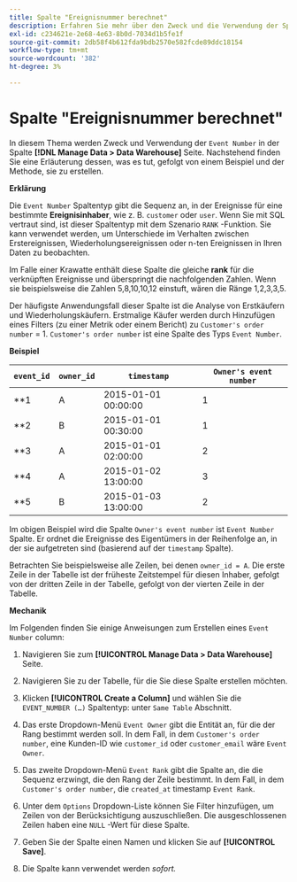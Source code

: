 ```yaml
---
title: Spalte "Ereignisnummer berechnet"
description: Erfahren Sie mehr über den Zweck und die Verwendung der Spalte Ereignisnummer berechnet .
exl-id: c234621e-2e68-4e63-8b0d-7034d1b5fe1f
source-git-commit: 2db58f4b612fda9bdb2570e582fcde89ddc18154
workflow-type: tm+mt
source-wordcount: '382'
ht-degree: 3%

---
```


# Spalte &quot;Ereignisnummer berechnet&quot;

In diesem Thema werden Zweck und Verwendung der `Event Number` in der Spalte **[!DNL Manage Data > Data Warehouse]** Seite. Nachstehend finden Sie eine Erläuterung dessen, was es tut, gefolgt von einem Beispiel und der Methode, sie zu erstellen.

**Erklärung**

Die `Event Number` Spaltentyp gibt die Sequenz an, in der Ereignisse für eine bestimmte **Ereignisinhaber**, wie z. B. `customer` oder `user`. Wenn Sie mit SQL vertraut sind, ist dieser Spaltentyp mit dem Szenario `RANK` -Funktion. Sie kann verwendet werden, um Unterschiede im Verhalten zwischen Erstereignissen, Wiederholungsereignissen oder n-ten Ereignissen in Ihren Daten zu beobachten.

Im Falle einer Krawatte enthält diese Spalte die gleiche **rank** für die verknüpften Ereignisse und überspringt die nachfolgenden Zahlen. Wenn sie beispielsweise die Zahlen 5,8,10,10,12 einstuft, wären die Ränge 1,2,3,3,5.

Der häufigste Anwendungsfall dieser Spalte ist die Analyse von Erstkäufern und Wiederholungskäufern. Erstmalige Käufer werden durch Hinzufügen eines Filters (zu einer Metrik oder einem Bericht) zu `Customer's order number` = 1. `Customer's order number` ist eine Spalte des Typs `Event Number`.

**Beispiel**

| **`event_id`** | **`owner_id`** | **`timestamp`** | **`Owner's event number`** |
|--- |--- |--- |--- |
| **1 | A | 2015-01-01 00:00:00 | 1 |
| **2 | B | 2015-01-01 00:30:00 | 1 |
| **3 | A | 2015-01-01 02:00:00 | 2 |
| **4 | A | 2015-01-02 13:00:00 | 3 |
| **5 | B | 2015-01-03 13:00:00 | 2 |

Im obigen Beispiel wird die Spalte `Owner's event number` ist `Event Number` Spalte. Er ordnet die Ereignisse des Eigentümers in der Reihenfolge an, in der sie aufgetreten sind (basierend auf der `timestamp` Spalte).

Betrachten Sie beispielsweise alle Zeilen, bei denen `owner_id = A`. Die erste Zeile in der Tabelle ist der früheste Zeitstempel für diesen Inhaber, gefolgt von der dritten Zeile in der Tabelle, gefolgt von der vierten Zeile in der Tabelle.

**Mechanik**

Im Folgenden finden Sie einige Anweisungen zum Erstellen eines `Event Number` column:

1. Navigieren Sie zum **[!UICONTROL Manage Data > Data Warehouse]** Seite.

1. Navigieren Sie zu der Tabelle, für die Sie diese Spalte erstellen möchten.

1. Klicken **[!UICONTROL Create a Column]** und wählen Sie die `EVENT_NUMBER (…)` Spaltentyp: unter `Same Table` Abschnitt.

1. Das erste Dropdown-Menü `Event Owner` gibt die Entität an, für die der Rang bestimmt werden soll. In dem Fall, in dem `Customer's order number`, eine Kunden-ID wie `customer_id` oder `customer_email` wäre `Event Owner`.

1. Das zweite Dropdown-Menü `Event Rank` gibt die Spalte an, die die Sequenz erzwingt, die den Rang der Zeile bestimmt. In dem Fall, in dem `Customer's order number`, die `created_at` timestamp `Event Rank`.

1. Unter dem `Options` Dropdown-Liste können Sie Filter hinzufügen, um Zeilen von der Berücksichtigung auszuschließen. Die ausgeschlossenen Zeilen haben eine `NULL` -Wert für diese Spalte.

1. Geben Sie der Spalte einen Namen und klicken Sie auf **[!UICONTROL Save]**.

1. Die Spalte kann verwendet werden _sofort._
